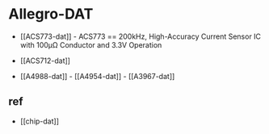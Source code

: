 
# Allegro-DAT

- [[ACS773-dat]] - ACS773 == 200kHz, High-Accuracy Current Sensor IC with 100µΩ Conductor and 3.3V Operation

- [[ACS712-dat]]

- [[A4988-dat]] - [[A4954-dat]] - [[A3967-dat]]


## ref 

- [[chip-dat]]